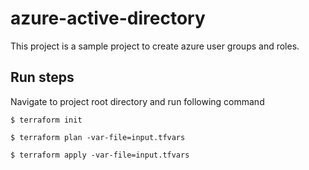 # azure-active-directory
This project is a sample project to create azure user groups and roles.

## Run steps
Navigate to project root directory and run following command

```$ terraform init```

```$ terraform plan -var-file=input.tfvars```

```$ terraform apply -var-file=input.tfvars```
